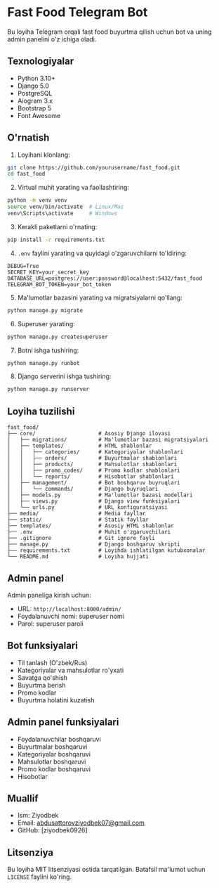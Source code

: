# Fast Food Telegram Bot

Bu loyiha Telegram orqali fast food buyurtma qilish uchun bot va uning admin panelini o'z ichiga oladi.

## Texnologiyalar

- Python 3.10+
- Django 5.0
- PostgreSQL
- Aiogram 3.x
- Bootstrap 5
- Font Awesome

## O'rnatish

1. Loyihani klonlang:
```bash
git clone https://github.com/yourusername/fast_food.git
cd fast_food
```

2. Virtual muhit yarating va faollashtiring:
```bash
python -m venv venv
source venv/bin/activate  # Linux/Mac
venv\Scripts\activate     # Windows
```

3. Kerakli paketlarni o'rnating:
```bash
pip install -r requirements.txt
```

4. `.env` faylini yarating va quyidagi o'zgaruvchilarni to'ldiring:
```env
DEBUG=True
SECRET_KEY=your_secret_key
DATABASE_URL=postgres://user:password@localhost:5432/fast_food
TELEGRAM_BOT_TOKEN=your_bot_token
```

5. Ma'lumotlar bazasini yarating va migratsiyalarni qo'llang:
```bash
python manage.py migrate
```

6. Superuser yarating:
```bash
python manage.py createsuperuser
```

7. Botni ishga tushiring:
```bash
python manage.py runbot
```

8. Django serverini ishga tushiring:
```bash
python manage.py runserver
```

## Loyiha tuzilishi

```
fast_food/
├── core/                    # Asosiy Django ilovasi
│   ├── migrations/          # Ma'lumotlar bazasi migratsiyalari
│   ├── templates/           # HTML shablonlar
│   │   ├── categories/      # Kategoriyalar shablonlari
│   │   ├── orders/          # Buyurtmalar shablonlari
│   │   ├── products/        # Mahsulotlar shablonlari
│   │   ├── promo_codes/     # Promo kodlar shablonlari
│   │   └── reports/         # Hisobotlar shablonlari
│   ├── management/          # Bot boshqaruv buyruqlari
│   │   └── commands/        # Django buyruqlari
│   ├── models.py            # Ma'lumotlar bazasi modellari
│   ├── views.py             # Django view funksiyalari
│   └── urls.py              # URL konfiguratsiyasi
├── media/                   # Media fayllar
├── static/                  # Statik fayllar
├── templates/               # Asosiy HTML shablonlar
├── .env                     # Muhit o'zgaruvchilari
├── .gitignore               # Git ignore fayli
├── manage.py                # Django boshqaruv skripti
├── requirements.txt         # Loyihda ishlatilgan kutubxonalar
└── README.md                # Loyiha hujjati
```

## Admin panel

Admin paneliga kirish uchun:
- URL: `http://localhost:8000/admin/`
- Foydalanuvchi nomi: superuser nomi
- Parol: superuser paroli

## Bot funksiyalari

- Til tanlash (O'zbek/Rus)
- Kategoriyalar va mahsulotlar ro'yxati
- Savatga qo'shish
- Buyurtma berish
- Promo kodlar
- Buyurtma holatini kuzatish

## Admin panel funksiyalari

- Foydalanuvchilar boshqaruvi
- Buyurtmalar boshqaruvi
- Kategoriyalar boshqaruvi
- Mahsulotlar boshqaruvi
- Promo kodlar boshqaruvi
- Hisobotlar

## Muallif

- Ism: Ziyodbek
- Email: abdusattorovziyodbek07@gmail.com
- GitHub: [ziyodbek0926]

## Litsenziya

Bu loyiha MIT litsenziyasi ostida tarqatilgan. Batafsil ma'lumot uchun `LICENSE` faylini ko'ring. 